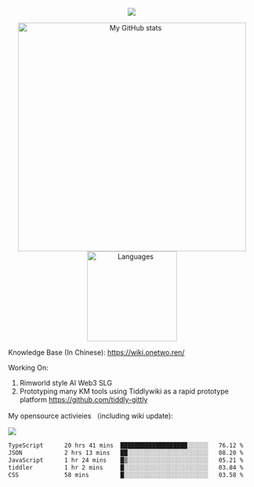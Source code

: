 <a href="https://github.com/linonetwo">
    <p align="center">
        <img src="https://github-profile-trophy.vercel.app/?username=linonetwo&column=7&theme=onedark"/>
    </p>
</a>
<a align="center" href="https://github.com/linonetwo">
  <p align="center">
    <img src="https://github-readme-stats.vercel.app/api?username=linonetwo&show_icons=true&count_private=true" alt="My GitHub stats" width="465"/>
    <img src="https://github-readme-stats.vercel.app/api/top-langs/?username=linonetwo&layout=compact&langs_count=10" alt="Languages" height="183">
  </p>
</a>

Knowledge Base (In Chinese): https://wiki.onetwo.ren/

Working On: 

1. Rimworld style AI Web3 SLG
1. Prototyping many KM tools using Tiddlywiki as a rapid prototype platform https://github.com/tiddly-gittly

My opensource activieies （including wiki update):

![](https://visitor-badge.glitch.me/badge?page_id=linonetwo.linonetwo)

<!--START_SECTION:waka-->

```txt
TypeScript      20 hrs 41 mins  ███████████████████░░░░░░   76.12 %
JSON            2 hrs 13 mins   ██░░░░░░░░░░░░░░░░░░░░░░░   08.20 %
JavaScript      1 hr 24 mins    █▒░░░░░░░░░░░░░░░░░░░░░░░   05.21 %
tiddler         1 hr 2 mins     █░░░░░░░░░░░░░░░░░░░░░░░░   03.84 %
CSS             58 mins         █░░░░░░░░░░░░░░░░░░░░░░░░   03.58 %
```

<!--END_SECTION:waka-->
